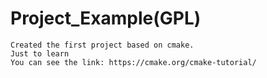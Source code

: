 # Project_Example(GPL)
    Created the first project based on cmake.
    Just to learn
    You can see the link: https://cmake.org/cmake-tutorial/ 
